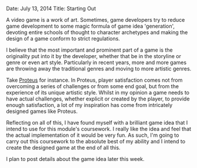 Date: July 13, 2014
Title: Starting Out

A video game is a work of art. Sometimes, game developers try to reduce game development to some magic formula of game idea 'generation', devoting entire schools of thought to character archetypes and making the design of a game conform to strict regulations.

I believe that the most important and prominent part of a game is the originality put into it by the developer, whether that be in the storyline or genre or even art style. Particularly in recent years, more and more games are throwing away the traditional genres and moving to more artistic genres.

Take [Proteus](http://www.visitproteus.com/) for instance. In Proteus, player satisfaction comes not from overcoming a series of challenges or from some end goal, but from the experience of its unique artistic style. Whilst in my opinion a game needs to have actual challenges, whether explicit or created by the player, to provide enough satisfaction, a lot of my inspiration has come from intricately designed games like Proteus.

Reflecting on all of this, I have found myself with a brilliant game idea that I intend to use for this module's coursework. I really like the idea and feel that the actual implementation of it would be very fun. As such, I'm going to carry out this coursework to the absolute best of my ability and I intend to create the designed game at the end of all this.

I plan to post details about the game idea later this week.
